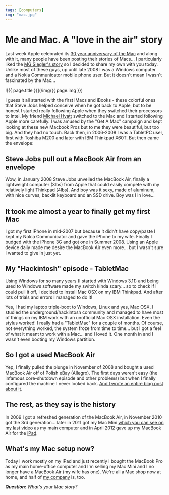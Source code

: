 ```yaml
---
tags: [computers]
img: "mac.jpg"
---
```


# Me and Mac. A "love in the air" story

Last week Apple celebrated its [30 year anniversary of the Mac][1] and along with it, many people have been posting their stories of Macs... I particularly liked the [MG Siegler's story][2] so I decided to share my own with you today. Unlike most of these guys, up until late 2008 I was a Windows computer and a Nokia Communicator mobile phone user. But it doesn't mean I wasn't fascinated by the Mac...

<!--More-->

![{{ page.title }}](/img/{{ page.img }})

I guess it all started with the first iMacs and iBooks - these colorful ones that Steve Jobs helped conceive when he got back to Apple, but to be honest I started really following Apple when they switched their processors to Intel. My friend [Michael Hyatt][3] switched to the Mac and I started following Apple more carefully. I was amused by the "Get A Mac" campaign and kept looking at these new Macbook Pros but to me they were beautiful, but too big. And they had no touch. Back then, in 2006-2008 I was a TabletPC user, first with Toshiba M200 and later with IBM Thinkpad X60T. But then came the envelope:



## Steve Jobs pull out a MacBook Air from an envelope

Wow, in January 2008 Steve Jobs unveiled the MacBook Air, finally a lightweight computer (3lbs) from Apple that could easily compete with my relatively light Thinkpad (4lbs). And boy was it sexy, made of aluminum, with nice curves, backlit keyboard and an SSD drive. Boy was I in love...

## It took me almost a year to finally get my first Mac

I got my first iPhone in mid-2007 but because it didn't have copy/paste I kept my Nokia Communicator and gave the iPhone to my wife. Finally I budged with the iPhone 3G and got one in Summer 2008. Using an Apple device daily made me desire the MacBook Air even more... but I wasn't sure I wanted to give in just yet.

## My "Hackintosh" episode - TabletMac

Using Windows for so many years (I started with Windows 3.11) and being used to Windows software made my switch kinda scary... so to check if I could pull it off, I decided to install Mac OSX on my IBM Thinkpad. And after lots of trials and errors I managed to do it!

Yes, I had my laptop triple-boot to Windows, Linux and yes, Mac OSX. I studied the underground/hackintosh community and managed to have most of things on my IBM work with an unofficial Mac OSX installation. Even the stylus worked! I really had a "TabletMac" for a couple of months. Of course, not everything worked, the system froze from time to time... but I got a feel of what it meant to work with a Mac... and I loved it. One month in and I wasn't even booting my Windows partition.

## So I got a used MacBook Air

Yep, I finally pulled the plunge in November of 2008 and bought a used MacBook Air off of Polish eBay (Allegro). The first days weren't easy (the infamous core-shutdown episode and other problems) but when I finally configured the machine I never looked back. [And I wrote an entire blog post about it][4].

## The rest, as they say is the history

In 2009 I got a refreshed generation of the MacBook Air, in November 2010 got the 3rd generation... later in 2011 got my Mac Mini [which you can see on my last video][5] as my main computer and in April 2012 gave up my MacBook Air for the [iPad][iPadOnly].

## What's my Mac setup now?

Today I work mostly on my iPad and just recently I bought the MacBook Pro as my main home-office computer and I'm selling my Mac Mini and I no longer have a MacBook Air (my wife has one). We're all a Mac shop now at home, and half of [my company][Nozbe] is, too.

***Question:*** *What's your Mac story?*

[1]: http://www.apple.com/30
[2]: http://parislemon.com/post/74445569923
[3]: http://www.michaelhyatt.com/
[4]: http://www.michaelsliwinski.com/macbook-air-rocks-5-things-pc-notebook-manufa/
[5]: http://www.michaelsliwinski.com/show-home-office-2013
[Dropbox]: http://db.tt/kD7Liux
[Evernote]: http://www.michaelsliwinski.com/how-i-use-evernote
[iPadOnly]: http://www.michaelsliwinski.com/tag/ipadonly
[#iPadOnly]: http://ipadonly.net/
[Nozbe]: http://www.nozbe.com/
[Productive! Magazine]: http://www.productivemag.com/
[Productive! Show]: http://www.michaelsliwinski.com/productive_show
[@MSliwinski]: http://twitter.com/MSliwinski

[n]: https://michael.gratis/nozbe